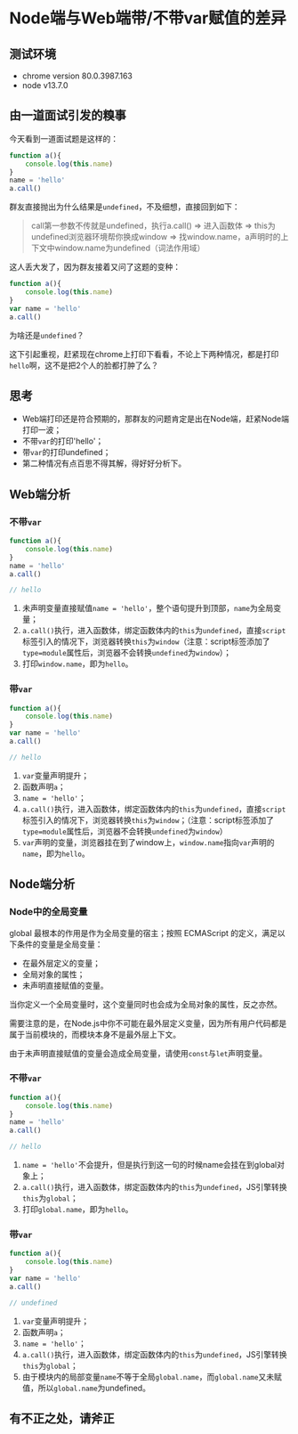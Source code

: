 # Node端与Web端带/不带var赋值的差异

## 测试环境
- chrome version 80.0.3987.163
- node v13.7.0

## 由一道面试引发的糗事

今天看到一道面试题是这样的：

```js
function a(){
    console.log(this.name)
}
name = 'hello'
a.call()
```

群友直接抛出为什么结果是`undefined`，不及细想，直接回到如下：

> call第一参数不传就是undefined，执行a.call() => 进入函数体 => this为undefined浏览器环境帮你换成window => 找window.name，a声明时的上下文中window.name为undefined（词法作用域）

这人丢大发了，因为群友接着又问了这题的变种：

```js
function a(){
    console.log(this.name)
}
var name = 'hello'
a.call()
```

为啥还是`undefined`？

这下引起重视，赶紧现在chrome上打印下看看，不论上下两种情况，都是打印`hello`啊，这不是把2个人的脸都打肿了么？

## 思考

- Web端打印还是符合预期的，那群友的问题肯定是出在Node端，赶紧Node端打印一波；
- 不带`var`的打印'hello'；
- 带`var`的打印undefined；
- 第二种情况有点百思不得其解，得好好分析下。

## Web端分析

### 不带`var`

```js
function a(){
    console.log(this.name)
}
name = 'hello'
a.call()

// hello
```

1. 未声明变量直接赋值`name = 'hello'`，整个语句提升到顶部，`name`为全局变量；
2. `a.call()`执行，进入函数体，绑定函数体内的`this`为`undefined`，直接`script`标签引入的情况下，浏览器转换`this`为`window`（注意：script标签添加了`type=module`属性后，浏览器不会转换`undefined`为`window`）；
3. 打印`window.name`，即为`hello`。

### 带`var`

```js
function a(){
    console.log(this.name)
}
var name = 'hello'
a.call()

// hello
```

1. `var`变量声明提升；
2. 函数声明`a`；
3. `name = 'hello'`；
4. `a.call()`执行，进入函数体，绑定函数体内的`this`为`undefined`，直接`script`标签引入的情况下，浏览器转换`this`为`window`；（注意：script标签添加了`type=module`属性后，浏览器不会转换`undefined`为`window`）
5. `var`声明的变量，浏览器挂在到了window上，`window.name`指向`var`声明的`name`，即为`hello`。

## Node端分析

### Node中的全局变量

global 最根本的作用是作为全局变量的宿主；按照 ECMAScript 的定义，满足以下条件的变量是全局变量：

- 在最外层定义的变量；
- 全局对象的属性；
- 未声明直接赋值的变量。

当你定义一个全局变量时，这个变量同时也会成为全局对象的属性，反之亦然。

需要注意的是，在Node.js中你不可能在最外层定义变量，因为所有用户代码都是属于当前模块的，而模块本身不是最外层上下文。

由于未声明直接赋值的变量会造成全局变量，请使用`const`与`let`声明变量。

### 不带`var`

```js
function a(){
    console.log(this.name)
}
name = 'hello'
a.call()

// hello
```

1. `name = 'hello'`不会提升，但是执行到这一句的时候name会挂在到global对象上；
2. `a.call()`执行，进入函数体，绑定函数体内的`this`为`undefined`，JS引擎转换`this`为`global`；
3. 打印`global.name`，即为`hello`。

### 带`var`

```js
function a(){
    console.log(this.name)
}
var name = 'hello'
a.call()

// undefined
```

1. `var`变量声明提升；
2. 函数声明`a`；
3. `name = 'hello'`；
4. `a.call()`执行，进入函数体，绑定函数体内的`this`为`undefined`，JS引擎转换`this`为`global`；
5. 由于模块内的局部变量`name`不等于全局`global.name`，而`global.name`又未赋值，所以`global.name`为undefined。


## 有不正之处，请斧正


